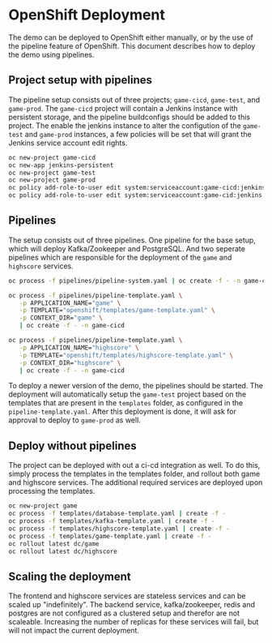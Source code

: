 # OpenShift Deployment

The demo can be deployed to OpenShift either manually, or by the use of the
pipeline feature of OpenShift. This document describes how to deploy the demo
using pipelines.

## Project setup with pipelines

The pipeline setup consists out of three projects; `game-cicd`, `game-test`,
and `game-prod`. The `game-cicd` project will contain a Jenkins instance with
persistent storage, and the pipeline buildconfigs should be added to this
project. The enable the jenkins instance to alter the configution of the
`game-test` and `game-prod` instances, a few policies will be set that will
grant the Jenkins service account edit rights.

```bash
oc new-project game-cicd
oc new-app jenkins-persistent
oc new-project game-test
oc new-project game-prod
oc policy add-role-to-user edit system:serviceaccount:game-cicd:jenkins -n game-test
oc policy add-role-to-user edit system:serviceaccount:game-cid:jenkins -n game-prod
```

## Pipelines

The setup consists out of three pipelines. One pipeline for the base setup,
which will deploy Kafka/Zookeeper and PostgreSQL. And two seperate pipelines
which are responsible for the deployment of the `game` and `highscore` services.

```bash
oc process -f pipelines/pipeline-system.yaml | oc create -f - -n game-cicd
```

```bash
oc process -f pipelines/pipeline-template.yaml \
   -p APPLICATION_NAME="game" \
   -p TEMPLATE="openshift/templates/game-template.yaml" \
   -p CONTEXT_DIR="game" \
   | oc create -f - -n game-cicd
```

```bash
oc process -f pipelines/pipeline-template.yaml \
   -p APPLICATION_NAME="highscore" \
   -p TEMPLATE="openshift/templates/highscore-template.yaml" \
   -p CONTEXT_DIR="highscore" \
   | oc create -f - -n game-cicd
```

To deploy a newer version of the demo, the pipelines should be started. The
deployment will automatically setup the `game-test` project based on the
templates that are present in the `templates` folder, as configured in the
`pipeline-template.yaml`. After this deployment is done, it will ask for
approval to deploy to `game-prod` as well.

## Deploy without pipelines

The project can be deployed with out a ci-cd integration as well. To do this,
simply process the templates in the templates folder, and rollout both game and
highscore services. The additional required services are deployed upon
processing the templates.

```bash
oc new-project game
oc process -f templates/database-template.yaml | create -f -
oc process -f templates/kafka-template.yaml | create -f -
oc process -f templates/highscore-template.yaml | create -f -
oc process -f templates/game-template.yaml | create -f -
oc rollout latest dc/game
oc rollout latest dc/highscore
```

## Scaling the deployment

The frontend and highscore services are stateless services and can be scaled
up "indefinitely". The backend service, kafka/zookeeper, redis and postgres are
not configured as a clustered setup and therefor are not scaleable. Increasing
the number of replicas for these services will fail, but will not impact the
current deployment.
